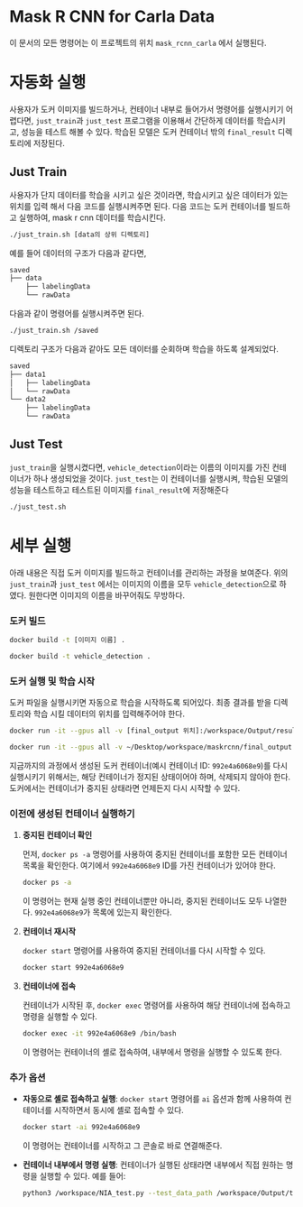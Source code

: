# Mask R CNN for Carla Data

이 문서의 모든 명령어는 이 프로젝트의 위치 `mask_rcnn_carla` 에서 실행된다.

# 자동화 실행

사용자가 도커 이미지를 빌드하거나, 컨테이너 내부로 들어가서 명령어를 실행시키기 어렵다면, `just_train`과 `just_test` 프로그램을 이용해서 간단하게 데이터를 학습시키고, 성능을 테스트 해볼 수 있다. 학습된 모델은 도커 컨테이너 밖의 `final_result` 디렉토리에 저장된다.

## Just Train

사용자가 단지 데이터를 학습을 시키고 싶은 것이라면, 학습시키고 싶은 데이터가 있는 위치를 입력 해서 다음 코드를 실행시켜주면 된다. 다음 코드는 도커 컨테이너를 빌드하고 실행하여, mask r cnn 데이터를 학습시킨다.

```bash
./just_train.sh [data의 상위 디렉토리]
```

예를 들어 데이터의 구조가 다음과 같다면,

```bash
saved
├── data
    ├── labelingData
    └── rawData
```

다음과 같이 명령어를 실행시켜주면 된다.

```bash
./just_train.sh /saved
```

디렉토리 구조가 다음과 같아도 모든 데이터를 순회하며 학습을 하도록 설계되었다.

```bash
saved
├── data1
│   ├── labelingData
│   └── rawData
└── data2
    ├── labelingData
    └── rawData

```

## Just Test

`just_train`을 실행시켰다면, `vehicle_detection`이라는 이름의 이미지를 가진 컨테이너가 하나 생성되었을 것이다. `just_test`는 이 컨테이너를 실행시켜, 학습된 모델의 성능을 테스트하고 테스트된 이미지를 `final_result`에 저장해준다

```bash
./just_test.sh
```

# 세부 실행

아래 내용은 직접 도커 이미지를 빌드하고 컨테이너를 관리하는 과정을 보여준다. 위의 `just_train`과 `just_test` 에서는 이미지의 이름을 모두 `vehicle_detection`으로 하였다. 원한다면 이미지의 이름을 바꾸어줘도 무방하다.

### 도커 빌드

```bash
docker build -t [이미지 이름] .
```

```bash
docker build -t vehicle_detection .
```

### 도커 실행 및 학습 시작

도커 파일을 실행시키면 자동으로 학습을 시작하도록 되어있다. 최종 결과를 받을 디렉토리와 학습 시킬 데이터의 위치를 입력해주어야 한다.

```bash
docker run -it --gpus all -v [final_output 위치]:/workspace/Output/result -v [data의 상위 디렉토리]:/workspace/data [이미지 이름]
```

```bash
docker run -it --gpus all -v ~/Desktop/workspace/maskrcnn/final_output:/workspace/Output/result -v ~/Desktop/workspace/saved:/workspace/data vehicle_detection
```

지금까지의 과정에서 생성된 도커 컨테이너(예시 컨테이너 ID: `992e4a6068e9`)를 다시 실행시키기 위해서는, 해당 컨테이너가 정지된 상태이어야 하며, 삭제되지 않아야 한다. 도커에서는 컨테이너가 중지된 상태라면 언제든지 다시 시작할 수 있다.

### 이전에 생성된 컨테이너 실행하기

1. **중지된 컨테이너 확인**
    
    먼저, `docker ps -a` 명령어를 사용하여 중지된 컨테이너를 포함한 모든 컨테이너 목록을 확인한다. 여기에서 `992e4a6068e9` ID를 가진 컨테이너가 있어야 한다.
    
    ```bash
    docker ps -a
    ```
    
    이 명령어는 현재 실행 중인 컨테이너뿐만 아니라, 중지된 컨테이너도 모두 나열한다. `992e4a6068e9`가 목록에 있는지 확인한다.
    
2. **컨테이너 재시작**
    
    `docker start` 명령어를 사용하여 중지된 컨테이너를 다시 시작할 수 있다.
    
    ```bash
    docker start 992e4a6068e9
    ```
    
3. **컨테이너에 접속**
    
    컨테이너가 시작된 후, `docker exec` 명령어를 사용하여 해당 컨테이너에 접속하고 명령을 실행할 수 있다.
    
    ```bash
    docker exec -it 992e4a6068e9 /bin/bash
    ```
    
    이 명령어는 컨테이너의 셸로 접속하여, 내부에서 명령을 실행할 수 있도록 한다.
    

### 추가 옵션

- **자동으로 셸로 접속하고 실행**: `docker start` 명령어를 `ai` 옵션과 함께 사용하여 컨테이너를 시작하면서 동시에 셸로 접속할 수 있다.
    
    ```bash
    docker start -ai 992e4a6068e9
    ```
    
    이 명령어는 컨테이너를 시작하고 그 콘솔로 바로 연결해준다.
    
- **컨테이너 내부에서 명령 실행**: 컨테이너가 실행된 상태라면 내부에서 직접 원하는 명령을 실행할 수 있다. 예를 들어:
    
    ```bash
    python3 /workspace/NIA_test.py --test_data_path /workspace/Output/test/ --model_path /workspace/Output/result/best_mask_rcnn_model.pt
    ```
